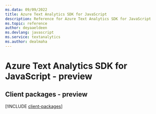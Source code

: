 ```yaml
---
ms.data: 09/09/2022
title: Azure Text Analytics SDK for JavaScript
description: Reference for Azure Text Analytics SDK for JavaScript
ms.topic: reference
author: deyaaeldeen
ms.devlang: javascript
ms.service: textanalytics
ms.author: dealmaha
---
```

# Azure Text Analytics SDK for JavaScript - preview

## Client packages - preview
[!INCLUDE [client-packages](text-analytics-client-index.md)]